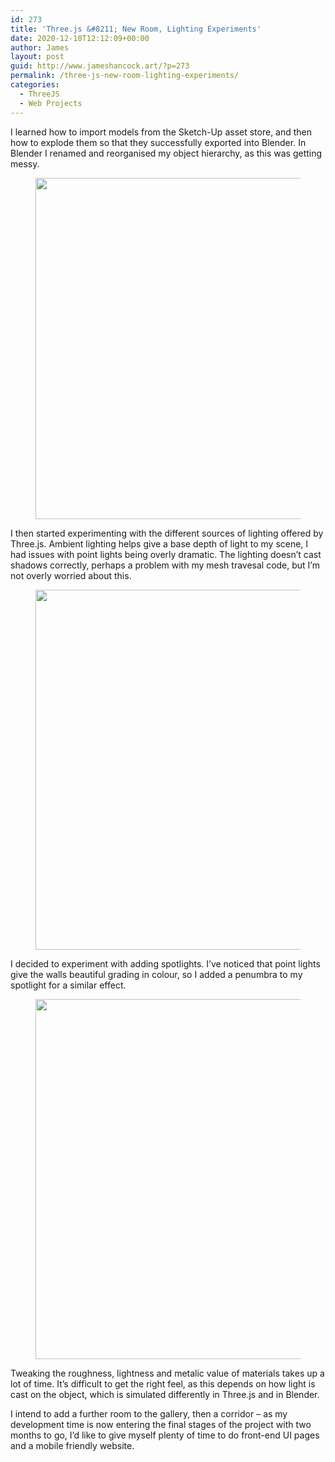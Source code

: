 ```yaml
---
id: 273
title: 'Three.js &#8211; New Room, Lighting Experiments'
date: 2020-12-10T12:12:09+00:00
author: James
layout: post
guid: http://www.jameshancock.art/?p=273
permalink: /three-js-new-room-lighting-experiments/
categories:
  - ThreeJS
  - Web Projects
---
```

I learned how to import models from the Sketch-Up asset store, and then how to explode them so that they successfully exported into Blender. In Blender I renamed and reorganised my object hierarchy, as this was getting messy.<figure class="wp-block-image size-large">

<img loading="lazy" width="1024" height="546" src="http://www.jameshancock.art/wp-content/uploads/2020/12/so-many-exploded-parts-to-organise-1024x546.jpg" alt="" class="wp-image-274" srcset="http://www.jameshancock.art/wp-content/uploads/2020/12/so-many-exploded-parts-to-organise-1024x546.jpg 1024w, http://www.jameshancock.art/wp-content/uploads/2020/12/so-many-exploded-parts-to-organise-300x160.jpg 300w, http://www.jameshancock.art/wp-content/uploads/2020/12/so-many-exploded-parts-to-organise-768x409.jpg 768w, http://www.jameshancock.art/wp-content/uploads/2020/12/so-many-exploded-parts-to-organise-1536x818.jpg 1536w, http://www.jameshancock.art/wp-content/uploads/2020/12/so-many-exploded-parts-to-organise.jpg 1920w" sizes="(max-width: 767px) 89vw, (max-width: 1000px) 54vw, (max-width: 1071px) 543px, 580px" /> </figure> 

I then started experimenting with the different sources of lighting offered by Three.js. Ambient lighting helps give a base depth of light to my scene, I had issues with point lights being overly dramatic. The lighting doesn&#8217;t cast shadows correctly, perhaps a problem with my mesh travesal code, but I&#8217;m not overly worried about this. <figure class="wp-block-image size-large">

<img loading="lazy" width="1024" height="576" src="http://www.jameshancock.art/wp-content/uploads/2020/12/wild-spotlight-1024x576.jpg" alt="" class="wp-image-276" srcset="http://www.jameshancock.art/wp-content/uploads/2020/12/wild-spotlight-1024x576.jpg 1024w, http://www.jameshancock.art/wp-content/uploads/2020/12/wild-spotlight-300x169.jpg 300w, http://www.jameshancock.art/wp-content/uploads/2020/12/wild-spotlight-768x432.jpg 768w, http://www.jameshancock.art/wp-content/uploads/2020/12/wild-spotlight-1536x864.jpg 1536w, http://www.jameshancock.art/wp-content/uploads/2020/12/wild-spotlight.jpg 1920w" sizes="(max-width: 767px) 89vw, (max-width: 1000px) 54vw, (max-width: 1071px) 543px, 580px" /> </figure> 

I decided to experiment with adding spotlights. I&#8217;ve noticed that point lights give the walls beautiful grading in colour, so I added a penumbra to my spotlight for a similar effect. <figure class="wp-block-image size-large">

<img loading="lazy" width="1024" height="576" src="http://www.jameshancock.art/wp-content/uploads/2020/12/spotlighteffect-1024x576.jpg" alt="" class="wp-image-279" srcset="http://www.jameshancock.art/wp-content/uploads/2020/12/spotlighteffect-1024x576.jpg 1024w, http://www.jameshancock.art/wp-content/uploads/2020/12/spotlighteffect-300x169.jpg 300w, http://www.jameshancock.art/wp-content/uploads/2020/12/spotlighteffect-768x432.jpg 768w, http://www.jameshancock.art/wp-content/uploads/2020/12/spotlighteffect-1536x864.jpg 1536w, http://www.jameshancock.art/wp-content/uploads/2020/12/spotlighteffect.jpg 1920w" sizes="(max-width: 767px) 89vw, (max-width: 1000px) 54vw, (max-width: 1071px) 543px, 580px" /> </figure> 

Tweaking the roughness, lightness and metalic value of materials takes up a lot of time. It&#8217;s difficult to get the right feel, as this depends on how light is cast on the object, which is simulated differently in Three.js and in Blender.

I intend to add a further room to the gallery, then a corridor &#8211; as my development time is now entering the final stages of the project with two months to go, I&#8217;d like to give myself plenty of time to do front-end UI pages and a mobile friendly website.